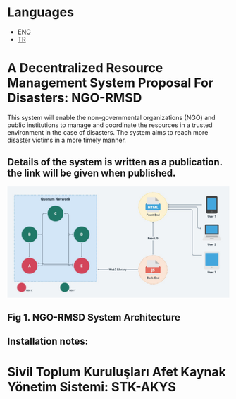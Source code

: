 Languages
=============================
- [ENG](#a-decentralized-resource-management-system-proposal-for-disasters-ngo-rmsd)
- [TR](#sivil-toplum-kuruluşları-afet-kaynak-yönetim-sistemi-stk-akys)
# A Decentralized Resource Management System Proposal For Disasters: NGO-RMSD
This system will enable the 
non-governmental organizations (NGO) and public institutions to
manage and coordinate the resources in a trusted environment
in the case of disasters.
The system aims to reach more disaster victims in a more timely
manner.

## Details of the system is written as a publication. the link will be given when published.

![NGO-RMSD System Architecture](https://github.com/MSKU-BcRG/akys/blob/master/NGO-RMSD-architecture.jpeg?raw=true)
## Fig 1. NGO-RMSD System Architecture

## Installation notes:
# Sivil Toplum Kuruluşları Afet Kaynak Yönetim Sistemi: STK-AKYS